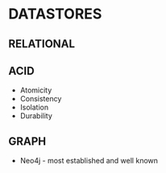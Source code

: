 # DATASTORES

## RELATIONAL

## ACID
- Atomicity
- Consistency
- Isolation
- Durability

## GRAPH
- Neo4j - most established and well known
